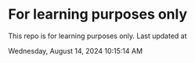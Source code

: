 # For learning purposes only
This repo is for learning purposes only.
Last updated at

Wednesday, August 14, 2024 10:15:14 AM


